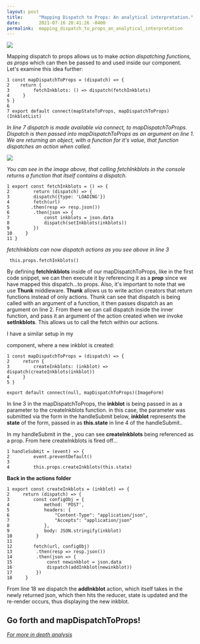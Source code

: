 ```yaml
---
layout: post
title:      "Mapping Dispatch to Props: An analytical interpretation."
date:       2021-07-16 20:41:26 -0400
permalink:  mapping_dispatch_to_props_an_analytical_interpretation
---
```



![](https://upload.wikimedia.org/wikipedia/commons/7/70/Rorschach_blot_01.jpg)

Mapping dispatch to props allows us to make *action dispatching functions, as props* which can then be passed to and used inside our component. Let's examine this idea further:
```
1 const mapDispatchToProps = (dispatch) => {
2    return {
3         fetchInkblots: () => dispatch(fetchInkblots)
4     }
5 }
6
7 export default connect(mapStateToProps, mapDispatchToProps)(InkblotList)
```
*In line 7 dispatch is made available via connect, to mapDispatchToProps. Dispatch is then passed into mapDispatchToProps as an argument on line 1. We are returning an object, with a function for it's value, that function dispatches an action when called.*


![](https://i.imgur.com/PxAdLAm.png)

*You can see in the image above, that calling fetchInkblots in the console returns a function that itself contains a dispatch.*

```
1 export const fetchInkblots = () => {
2         return (dispatch) => {
3         dispatch({type: 'LOADING'})
4         fetch(url)
5        .then(resp => resp.json())
6         .then(json => {
7             const inkblots = json.data
8             dispatch(setInkblots(inkblots))
9         })
10     }
11 }
```
*fetchInkblots can now dispatch actions as you see above in line 3*

```
 this.props.fetchInkblots()
```

By defining **fetchInkblots** inside of our mapDispatchToProps, like in the first code snippet, we can then execute it by referencing it as a **prop** since we have mapped this dispatch...to props. Also, it's important to note that we use **Thunk** middleware. **Thunk** allows us to write action creators that return functions instead of only actions. Thunk can see that dispatch is being called with an argument of a function, it then passes dispatch as an argument on line 2. From there we can call dispatch inside the inner function, and pass it an argument of the action created when we invoke **setInkblots**. This allows us to call the fetch within our actions.

I have a similar setup in my **<Form />** component, where a new inkblot is created:

```
1 const mapDispatchToProps = (dispatch) => {
2     return {
3         createInkblots: (inkblot) => dispatch(createInkblots(inkblot))
4     }
5 }

export default connect(null, mapDispatchToProps)(ImageForm)
```

In line 3 in the mapDispatchToProps, the **inkblot** is being passed in as a parameter to the createInkblots function. in this case, the parameter was submitted via the form in the handleSubmit below, **inkblot** represents the **state** of the form, passed in as **this.state** in line 4 of the handleSubmit.. 

In my handleSubmit in the <Form />, you can see **createInkblots** being referenced as a prop. From here createInkblots is fired off...

```
1 handleSubmit = (event) => {
2         event.preventDefault()
3 
4         this.props.createInkblots(this.state)
```

**Back in the actions folder**

```
1 export const createInkblots = (inkblot) => {
2     return (dispatch) => {
3         const configObj = {
4             method: 'POST',
5             headers: {
6                 "Content-Type": "application/json",
7                 "Accepts": "application/json"
8             },
9             body: JSON.stringify(inkblot)
10         }
11         
12        fetch(url, configObj)
13         .then(resp => resp.json())
14         .then(json => {
15             const newinkblot = json.data
16             dispatch(addInkblot(newinkblot))
17         })
18     }
```

From line 18 we dispatch the **addInkblot** action, which itself takes in the newly returned json, which then hits the reducer, state is updated and the re-render occurs, thus displaying the new inkblot.

## Go forth and mapDispatchToProps!

*[For more in depth analysis](https://stackoverflow.com/questions/34458261/how-to-get-simple-dispatch-from-this-props-using-connect-w-redux)*
		

